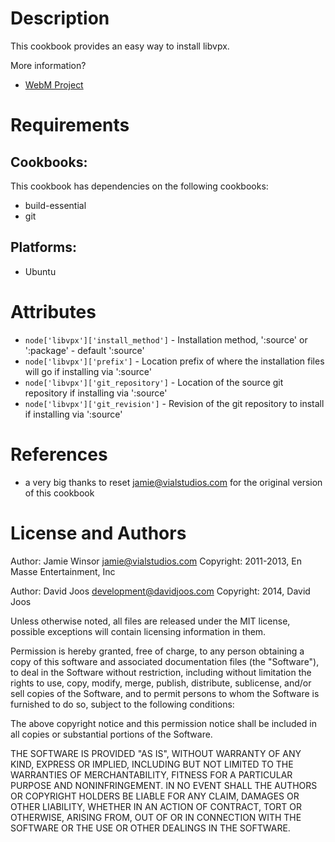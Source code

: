 Description
===========

This cookbook provides an easy way to install libvpx.

More information?
* [WebM Project](http://www.webmproject.org/code/)

Requirements
============

## Cookbooks:

This cookbook has dependencies on the following cookbooks:

* build-essential
* git

## Platforms:

* Ubuntu

Attributes
==========

* `node['libvpx']['install_method']` - Installation method, ':source' or ':package' - default ':source'
* `node['libvpx']['prefix']` - Location prefix of where the installation files will go if installing via ':source'
* `node['libvpx']['git_repository']` - Location of the source git repository if installing via ':source'
* `node['libvpx']['git_revision']` - Revision of the git repository to install if installing via ':source'

References
==========

* a very big thanks to reset <jamie@vialstudios.com> for the original version of this cookbook

License and Authors
===================

Author: Jamie Winsor <jamie@vialstudios.com>
Copyright: 2011-2013, En Masse Entertainment, Inc

Author: David Joos <development@davidjoos.com>
Copyright: 2014, David Joos

Unless otherwise noted, all files are released under the MIT license,
possible exceptions will contain licensing information in them.

Permission is hereby granted, free of charge, to any person obtaining a copy
of this software and associated documentation files (the "Software"), to deal
in the Software without restriction, including without limitation the rights
to use, copy, modify, merge, publish, distribute, sublicense, and/or sell
copies of the Software, and to permit persons to whom the Software is
furnished to do so, subject to the following conditions:

The above copyright notice and this permission notice shall be included in
all copies or substantial portions of the Software.

THE SOFTWARE IS PROVIDED "AS IS", WITHOUT WARRANTY OF ANY KIND, EXPRESS OR
IMPLIED, INCLUDING BUT NOT LIMITED TO THE WARRANTIES OF MERCHANTABILITY,
FITNESS FOR A PARTICULAR PURPOSE AND NONINFRINGEMENT. IN NO EVENT SHALL THE
AUTHORS OR COPYRIGHT HOLDERS BE LIABLE FOR ANY CLAIM, DAMAGES OR OTHER
LIABILITY, WHETHER IN AN ACTION OF CONTRACT, TORT OR OTHERWISE, ARISING FROM,
OUT OF OR IN CONNECTION WITH THE SOFTWARE OR THE USE OR OTHER DEALINGS IN
THE SOFTWARE.